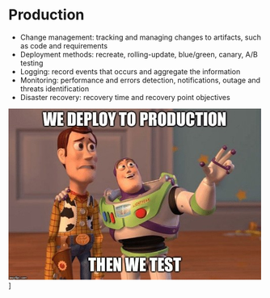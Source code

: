 # Production

* Change management: tracking and managing changes to artifacts, such as code and requirements
* Deployment methods: recreate, rolling-update, blue/green, canary, A/B testing
* Logging: record events that occurs and aggregate the information
* Monitoring: performance and errors detection, notifications, outage and threats identification
* Disaster recovery: recovery time and recovery point objectives 

![](../media/production.jpg)]
